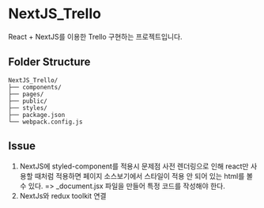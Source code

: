 # NextJS_Trello

React + NextJS를 이용한 Trello 구현하는 프로젝트입니다.

## Folder Structure

```
NextJS_Trello/
├── components/
├── pages/
├── public/
├── styles/
├── package.json
└── webpack.config.js
```

## Issue

1. NextJS에 styled-component를 적용시 문제점
  사전 렌더링으로 인해 react만 사용할 때처럼 적용하면
  페이지 소스보기에서 스타일이 적용 안 되어 있는 html를 볼 수 있다.
  => \_document.jsx 파일을 만들어 특정 코드를 작성해야 한다.
2. NextJs와 redux toolkit 연결
